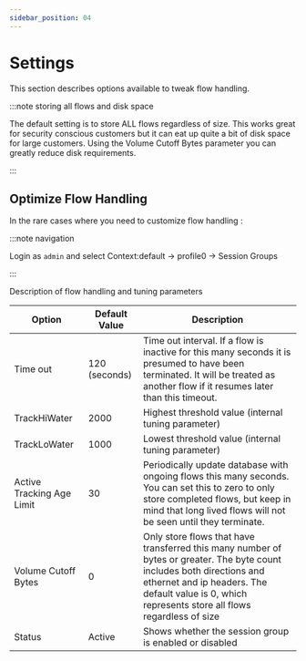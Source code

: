 ```yaml
---
sidebar_position: 04
---
```


# Settings

This section describes options available to tweak flow handling.

:::note storing all flows and disk space 

The default setting is to store ALL flows regardless of size. This works great for security conscious customers but it can eat up quite a bit of disk space for large customers.  Using the Volume Cutoff Bytes parameter you can greatly reduce disk requirements. 

:::


## Optimize Flow Handling

In the rare cases where you need to customize flow handling :

:::note navigation

Login as `admin` and select Context:default -> profile0 -> Session
Groups

:::

Description of flow handling and tuning parameters

| Option                    | Default Value | Description  |
| ------------------------- | ------------- | ------- |
| Time out                  | 120 (seconds) | Time out interval. If a flow is inactive for this many seconds it is presumed to have been terminated. It will be treated as another flow if it resumes later than this timeout. |
| TrackHiWater              | 2000          | Highest threshold value (internal tuning parameter)  |
| TrackLoWater              | 1000          | Lowest threshold value (internal tuning parameter)  |
| Active Tracking Age Limit | 30            | Periodically update database with ongoing flows this many seconds. You can set this to zero to only store completed flows, but keep in mind that long lived flows will not be seen until they terminate.   |
| Volume Cutoff Bytes       | 0             | Only store flows that have transferred this many number of bytes or greater. The byte count includes both directions and ethernet and ip headers. The default value is 0, which represents store all flows regardless of size |
| Status                    | Active        | Shows whether the session group is enabled or disabled |
